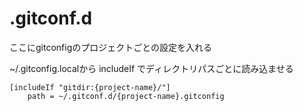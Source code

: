 # .gitconf.d


ここにgitconfigのプロジェクトごとの設定を入れる

~/.gitconfig.localから includeIf でディレクトリパスごとに読み込ませる

```
[includeIf "gitdir:{project-name}/"]
    path = ~/.gitconf.d/{project-name}.gitconfig
```